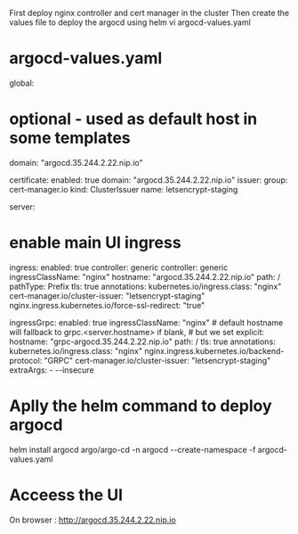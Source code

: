 First deploy nginx controller and cert manager in the cluster
Then create the values file to deploy the argocd using helm
vi argocd-values.yaml
# argocd-values.yaml
global:
  # optional - used as default host in some templates
  domain: "argocd.35.244.2.22.nip.io"

certificate:
  enabled: true
  domain: "argocd.35.244.2.22.nip.io"
  issuer:
    group: cert-manager.io
    kind: ClusterIssuer
    name: letsencrypt-staging

server:
  # enable main UI ingress
  ingress:
    enabled: true
    controller: generic
    controller: generic
    ingressClassName: "nginx"
    hostname: "argocd.35.244.2.22.nip.io"
    path: /
    pathType: Prefix
    tls: true
    annotations:
      kubernetes.io/ingress.class: "nginx"
      cert-manager.io/cluster-issuer: "letsencrypt-staging"
      nginx.ingress.kubernetes.io/force-ssl-redirect: "true"

  ingressGrpc:
    enabled: true
    ingressClassName: "nginx"
    # default hostname will fallback to grpc.<server.hostname> if blank,
    # but we set explicit:
    hostname: "grpc-argocd.35.244.2.22.nip.io"
    path: /
    tls: true
    annotations:
      kubernetes.io/ingress.class: "nginx"
      nginx.ingress.kubernetes.io/backend-protocol: "GRPC"
      cert-manager.io/cluster-issuer: "letsencrypt-staging"
  extraArgs:
    - --insecure

# Aplly the helm command to deploy argocd
helm install argocd argo/argo-cd -n argocd --create-namespace -f argocd-values.yaml

# Acceess the UI
On browser : http://argocd.35.244.2.22.nip.io

#
